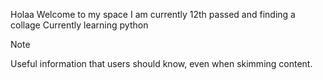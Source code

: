 Holaa Welcome to my space 
I am currently 12th passed and finding a collage 
Currently learning python
> [!NOTE]
> Useful information that users should know, even when skimming content.

